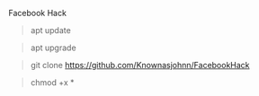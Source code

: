 Facebook Hack
>apt update



>apt upgrade





>git clone https://github.com/Knownasjohnn/FacebookHack



>chmod +x *




